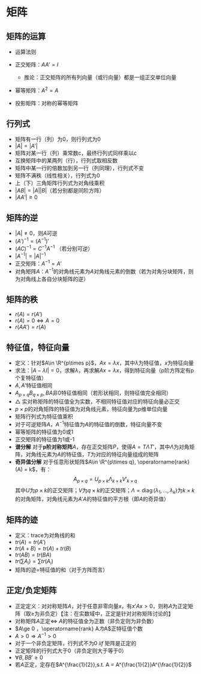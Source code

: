 # 矩阵

## 矩阵的运算

- 运算法则

- 正交矩阵：$A A'=I$
  - 推论：正交矩阵的所有列向量（或行向量）都是一组正交单位向量
- 幂等矩阵：$A^2 = A$
- 投影矩阵：对称的幂等矩阵

## 行列式
- 矩阵有一行（列）为0，则行列式为0
- $|A|=|A'|$
- 矩阵对某一行（列）乘常数c，最终行列式同样乘以c
- 互换矩阵中的某两列（行），行列式取相反数
- 矩阵中某一行的倍数加到另一行（列同理），行列式不变
- 矩阵不满秩（线性相关），行列式为0
- 上（下）三角矩阵行列式为对角线乘积
- $|AB|=|A||B|$（若分别都是同阶方阵）
- $|AA'|\ge 0$

## 矩阵的逆

- $|A|\neq 0$，则$A$可逆
- $(A')^{-1} = (A^{-1})'$
- $(AC)^{-1}=C^{-1}A^{-1}$ （若分别可逆）
- $|A^{-1}| = |A|^{-1}$
- 正交矩阵：$A^{-1}=A'$
- 对角矩阵$A$：$A^{-1}$的对角线元素为$A$对角线元素的倒数（若为对角分块矩阵，则为对角线上各自分块矩阵的逆）
  
## 矩阵的秩
- $r(A)=r(A')$
- $r(A)=0  \Leftrightarrow A=0$
- $r(A A')=r(A)$

## 特征值，特征向量

- 定义：针对$A\in \R^{p\times p}$，$Ax=\lambda x$，其中$\lambda$为特征值，$x$为特征向量
- 求法：$|A-\lambda I|=0$，求解$\lambda$，再求解$Ax=\lambda x$，得到特征向量（p阶方阵定有p个复特征值）
- $A, A'$特征值相同
- $A_{p\times q}B_{q\times p}, BA$非0特征值相同（若形状相同，则特征值完全相同）
- $\triangle$ 实对称矩阵的特征值全为实数，不相同特征值对应的特征向量必正交
- $p\times p$的对角矩阵的特征值为对角线元素，特征向量为p维单位向量
- 矩阵行列式为特征值乘积
- 对于可逆矩阵$A$，$A^{-1}$特征值为$A$的特征值的倒数，特征向量不变
- 幂等矩阵的特征值为0或1
- 正交矩阵的特征值为1或-1
- **谱分解**
对于**p阶对称矩阵**$A$，存在正交矩阵$P$，使得$A=T\Lambda T'$，其中$\Lambda$为对角矩阵，对角线元素为$A$的特征值，$T$为对应的特征向量组成的矩阵
- **奇异值分解**
对于任意形状矩阵$A\in \R^{p\times q}, \operatorname{rank}(A) = k$，有：
$$A_{p\times q} = U_{p\times k}\Lambda_{k\times k} V'_{k\times q}$$
其中$U$为$p\times k$的正交矩阵；$V$为$q\times k$的正交矩阵；$\Lambda=\operatorname{diag}(\lambda_1 , \ldots ,\lambda_k)$为$k\times k$的对角矩阵，对角线元素为$A'A$的特征值的平方根（即$A$的奇异值）

## 矩阵的迹
- 定义：trace为对角线的和
- $tr(A)=tr(A')$
- $tr(A+B)=tr(A)+tr(B)$
- $tr(AB)=tr(BA)$
- $tr(\sum A_i)=\sum tr(A_i)$
- 矩阵的迹=特征值的和（对于方阵而言）

## 正定/负定矩阵
- 正定定义：对对称矩阵$A$，对于任意非零向量$x$，有$x'Ax>0$，则称$A$为正定矩阵（取$\ge$为非负定）【注：在实数域中，正定是针对对称矩阵讨论的】
- 对称矩阵$A$正定$\Leftrightarrow$ $A$的特征值全为正数（非负定则为非负数）
- $A\ge 0 $，$\operatorname{rank} A$为$A$正特征值个数
- $A >0 \Rightarrow A^{-1}>0$
- 对于一个非负定矩阵，行列式不为0 *iif* 矩阵是正定的
- 正定矩阵的行列式大于0（非负定则大于等于0）
- $\forall B, BB'\ge 0$
- 若$A$正定，定存在$A^{\frac{1}{2}},s.t. A = A^{\frac{1}{2}}A^{\frac{1}{2}}$